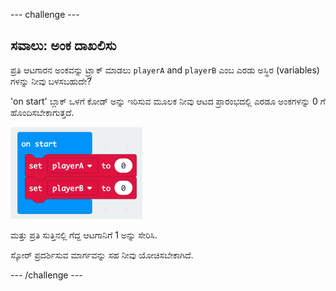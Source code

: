 \--- challenge \---

## ಸವಾಲು: ಅಂಕ ದಾಖಲಿಸು

ಪ್ರತಿ ಆಟಗಾರನ ಅಂಕವನ್ನು ಟ್ರ್ಯಾಕ್ ಮಾಡಲು `playerA` and `playerB` ಎಂಬ ಎರಡು ಅಸ್ಥಿರ (variables) ಗಳನ್ನು ನೀವು ಬಳಸಬಹುದೇ?

'on start' ಬ್ಲಾಕ್ ಒಳಗೆ ಕೋಡ್ ಅನ್ನು ಇರಿಸುವ ಮೂಲಕ ನೀವು ಆಟದ ಪ್ರಾರಂಭದಲ್ಲಿ ಎರಡೂ ಅಂಕಗಳನ್ನು 0 ಗೆ ಹೊಂದಿಸಬೇಕಾಗುತ್ತದೆ.

![ಸ್ಕ್ರೀನ್‍ಶಾಟ್](images/reaction-on-start.png)

ಮತ್ತು ಪ್ರತಿ ಸುತ್ತಿನಲ್ಲಿ ಗೆದ್ದ ಆಟಗಾನಿಗೆ 1 ಅನ್ನು ಸೇರಿಸಿ.

ಸ್ಕೋರ್ ಪ್ರದರ್ಶಿಸುವ ಮಾರ್ಗವನ್ನು ಸಹ ನೀವು ಯೋಚಿಸಬೇಕಾಗಿದೆ.

\--- /challenge \---